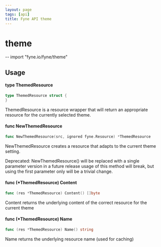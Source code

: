 ```yaml
---
layout: page
tags: [api]
title: Fyne API theme
---
```


# theme
--
    import "fyne.io/fyne/theme"

## Usage

#### type ThemedResource

```go
type ThemedResource struct {
}
```

ThemedResource is a resource wrapper that will return an appropriate resource for the currently selected theme.

#### func  NewThemedResource

```go
func NewThemedResource(src, ignored fyne.Resource) *ThemedResource
```
NewThemedResource creates a resource that adapts to the current theme setting.

Deprecated: NewThemedResource() will be replaced with a single parameter version in a future release usage of this method will break, but using the first parameter only will be a trivial change.

#### func (*ThemedResource) Content

```go
func (res *ThemedResource) Content() []byte
```
Content returns the underlying content of the correct resource for the current theme

#### func (*ThemedResource) Name

```go
func (res *ThemedResource) Name() string
```
Name returns the underlying resource name (used for caching)
